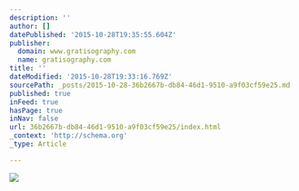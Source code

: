 ```yaml
---
description: ''
author: []
datePublished: '2015-10-28T19:35:55.604Z'
publisher:
  domain: www.gratisography.com
  name: gratisography.com
title: ''
dateModified: '2015-10-28T19:33:16.769Z'
sourcePath: _posts/2015-10-28-36b2667b-db84-46d1-9510-a9f03cf59e25.md
published: true
inFeed: true
hasPage: true
inNav: false
url: 36b2667b-db84-46d1-9510-a9f03cf59e25/index.html
_context: 'http://schema.org'
_type: Article

---
```

![](http://www.gratisography.com/pictures/198_1.jpg)